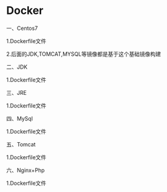 # Docker
一、Centos7
 
  1.Dockerfile文件
 
  2.后面的JDK,TOMCAT,MYSQL等镜像都是基于这个基础镜像构建


二、JDK

  1.Dockerfile文件


三、JRE

  1.Dockerfile文件

四、MySql

  1.Dockerfile文件

五、Tomcat

  1.Dockerfile文件

六、Nginx+Php

  1.Dockerfile文件
